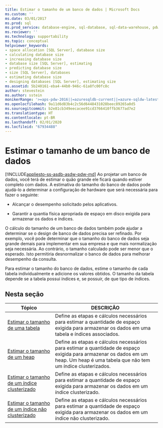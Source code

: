 ```yaml
---
title: Estimar o tamanho de um banco de dados | Microsoft Docs
ms.custom: ''
ms.date: 03/01/2017
ms.prod: sql
ms.prod_service: database-engine, sql-database, sql-data-warehouse, pdw
ms.reviewer: ''
ms.technology: supportability
ms.topic: conceptual
helpviewer_keywords:
- space allocation [SQL Server], database size
- calculating database size
- increasing database size
- database size [SQL Server], estimating
- predicting database size
- size [SQL Server], databases
- estimating database size
- designing databases [SQL Server], estimating size
ms.assetid: 5b240161-eba4-44b0-946c-61a8fc00fc8c
author: stevestein
ms.author: sstein
monikerRange: '>=aps-pdw-2016||=azuresqldb-current||=azure-sqldw-latest||>=sql-server-2016||=sqlallproducts-allversions||>=sql-server-linux-2017||=azuresqldb-mi-current'
ms.openlocfilehash: 9a11d6d83b4c2c56d6448431028beec89265a0d5
ms.sourcegitcommit: b2e81cb349eecacee91cd3766410ffb3677ad7e2
ms.translationtype: HT
ms.contentlocale: pt-BR
ms.lasthandoff: 02/01/2020
ms.locfileid: "67934488"
---
```

# <a name="estimate-the-size-of-a-database"></a>Estimar o tamanho de um banco de dados
[!INCLUDE[appliesto-ss-asdb-asdw-pdw-md](../../includes/appliesto-ss-asdb-asdw-pdw-md.md)]
  Ao projetar um banco de dados, você terá de estimar o quão grande ele ficará quando estiver completo com dados. A estimativa do tamanho do banco de dados pode ajudá-lo a determinar a configuração de hardware que será necessária para fazer o seguinte:  
  
-   Alcançar o desempenho solicitado pelos aplicativos.  
  
-   Garantir a quantia física apropriada de espaço em disco exigida para armazenar os dados e índices.  
  
 O cálculo do tamanho de um banco de dados também pode ajudar a determinar se o design de banco de dados precisa ser refinado. Por exemplo, você pode determinar que o tamanho do banco de dados seja grande demais para implementar em sua empresa e que mais normalização seja necessária. Ao contrário, o tamanho calculado pode ser menor que o esperado. Isto permitiria desnormalizar o banco de dados para melhorar desempenho da consulta.  
  
 Para estimar o tamanho do banco de dados, estime o tamanho de cada tabela individualmente e adicione os valores obtidos. O tamanho da tabela depende se a tabela possui índices e, se possuir, de que tipo de índices.  
  
## <a name="in-this-section"></a>Nesta seção  
  
|Tópico|DESCRIÇÃO|  
|-----------|-----------------|  
|[Estimar o tamanho de uma tabela](../../relational-databases/databases/estimate-the-size-of-a-table.md)|Define as etapas e cálculos necessários para estimar a quantidade de espaço exigida para armazenar os dados em uma tabela e índices associados.|  
|[Estimar o tamanho de um heap](../../relational-databases/databases/estimate-the-size-of-a-heap.md)|Define as etapas e cálculos necessários para estimar a quantidade de espaço exigida para armazenar os dados em um heap. Um heap é uma tabela que não tem um índice clusterizados.|  
|[Estimar o tamanho de um índice clusterizado](../../relational-databases/databases/estimate-the-size-of-a-clustered-index.md)|Define as etapas e cálculos necessários para estimar a quantidade de espaço exigida para armazenar os dados em um índice clusterizado.|  
|[Estimar o tamanho de um índice não clusterizado](../../relational-databases/databases/estimate-the-size-of-a-nonclustered-index.md)|Define as etapas e cálculos necessários para estimar a quantidade de espaço exigida para armazenar os dados em um índice não clusterizado.|  
  
  

